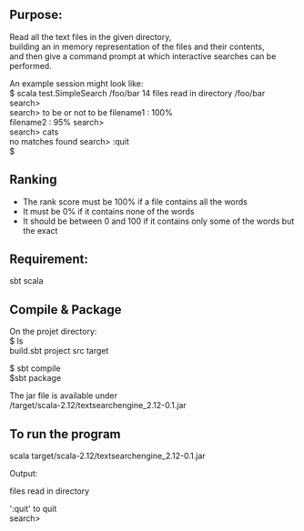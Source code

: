 ## Purpose:
Read all the text files in the given directory,  
building an in memory representation of the files and their contents,  
and then give a command prompt at which interactive searches can be performed.  


An example session might look like:  
$ scala test.SimpleSearch /foo/bar 14 files read in directory /foo/bar search>  
search> to be or not to be filename1 : 100%  
filename2 : 95% search>  
search> cats  
no matches found search> :quit  
$  


## Ranking
* The rank score must be 100% if a file contains all the words
* It must be 0% if it contains none of the words
* It should be between 0 and 100 if it contains only some of the words ­ but the exact


## Requirement:
sbt
scala

	

## Compile & Package 
On the projet directory:      
$ ls   
 build.sbt	project		src		target  

$ sbt compile  
$sbt package   

The jar file is available under    
/target/scala-2.12/textsearchengine_2.12-0.1.jar

## To run the program
scala target/scala-2.12/textsearchengine_2.12-0.1.jar <path to text file>

Output:  

files read in directory <path text file>

':quit' to quit  
search>   
